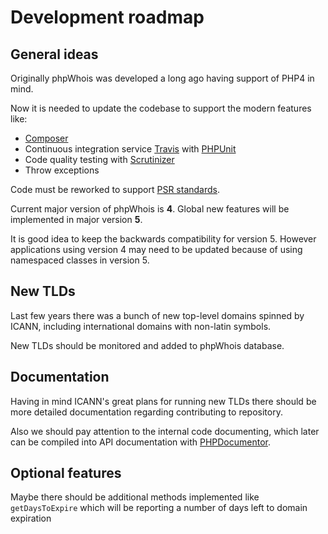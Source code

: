 Development roadmap
===================

General ideas
-------------
Originally phpWhois was developed a long ago having support of PHP4 in mind.

Now it is needed to update the codebase to support the modern features like:

- [Composer](https://getcomposer.org/ "Composer")
- Continuous integration service [Travis](https://travis-ci.org/ "Travis") with [PHPUnit](https://phpunit.de/ "PHPUnit")
- Code quality testing with [Scrutinizer](https://scrutinizer-ci.com "Scrutinizer")
- Throw exceptions

Code must be reworked to support [PSR standards](http://www.php-fig.org/ "PSR standards").

Current major version of phpWhois is **4**. Global new features will be implemented in major version **5**.

It is good idea to keep the backwards compatibility for version 5. However applications using version 4 may need to be updated because of using namespaced classes in version 5.

New TLDs
--------
Last few years there was a bunch of new top-level domains spinned by ICANN, including international domains with non-latin symbols.

New TLDs should be monitored and added to phpWhois database.

Documentation
-------------
Having in mind ICANN's great plans for running new TLDs there should be more detailed documentation regarding contributing to repository.

Also we should pay attention to the internal code documenting, which later can be compiled into API documentation with [PHPDocumentor](http://www.phpdoc.org/ "PHPDocumentor").

Optional features
-----------------
Maybe there should be additional methods implemented like `getDaysToExpire` which will be reporting a number of days left to domain expiration 
